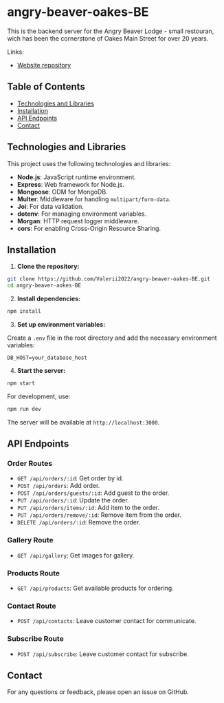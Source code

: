 # angry-beaver-oakes-BE

This is the backend server for the Angry Beaver Lodge - small restouran, wich has been the cornerstone of Oakes Main Street for over 20 years.

Links: 
- [Website repository](https://github.com/Valerii2022/angry-beaver-lodge)

## Table of Contents

- [Technologies and Libraries](#technologies-and-libraries)
- [Installation](#installation)
- [API Endpoints](#api-endpoints)
- [Contact](#contact)

## Technologies and Libraries

This project uses the following technologies and libraries:

- **Node.js**: JavaScript runtime environment.
- **Express**: Web framework for Node.js.
- **Mongoose**: ODM for MongoDB.
- **Multer**: Middleware for handling `multipart/form-data`.
- **Joi**: For data validation.
- **dotenv**: For managing environment variables.
- **Morgan**: HTTP request logger middleware.
- **cors**: For enabling Cross-Origin Resource Sharing.

## Installation

1. **Clone the repository:**

```sh
git clone https://github.com/Valerii2022/angry-beaver-oakes-BE.git
cd angry-beaver-aokes-BE
```

2. **Install dependencies:**

```sh
npm install
```

3. **Set up environment variables:**

Create a `.env` file in the root directory and add the necessary environment variables:

```env
DB_HOST=your_database_host
```

4. **Start the server:**

```sh
npm start
```

For development, use:

```sh
npm run dev
```

The server will be available at `http://localhost:3000`.

## API Endpoints

### Order Routes

- `GET /api/orders/:id`: Get order by id.
- `POST /api/orders`: Add order.
- `POST /api/orders/guests/:id`: Add guest to the order.
- `PUT /api/orders/:id`: Update the order.
- `PUT /api/orders/items/:id`: Add item to the order.
- `PUT /api/orders/remove/:id`: Remove item from the order.
- `DELETE /api/orders/:id`: Remove the order.

### Gallery Route

- `GET /api/gallery`: Get images for gallery.

### Products Route

- `GET /api/products`: Get available products for ordering.

### Contact Route

- `POST /api/contacts`: Leave customer contact for communicate.

### Subscribe Route

- `POST /api/subscribe`: Leave customer contact for subscribe.

## Contact

For any questions or feedback, please open an issue on GitHub.
